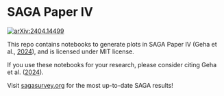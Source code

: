 # SAGA Paper IV

[![arXiv:2404.14499](https://img.shields.io/badge/astro--ph.GA-arXiv%3A2404.14499-B31B1B.svg)](https://arxiv.org/abs/2404.14499)

This repo contains notebooks to generate plots in SAGA Paper IV (Geha et al., [2024](https://ui.adsabs.harvard.edu/abs/2024arXiv240414499G/abstract)), 
and is licensed under MIT license. 

If you use these notebooks for your research, please consider citing Geha et al. ([2024](https://ui.adsabs.harvard.edu/abs/2024arXiv240414499G/abstract)). 

Visit [sagasurvey.org](https://sagasurvey.org) for the most up-to-date SAGA results!
